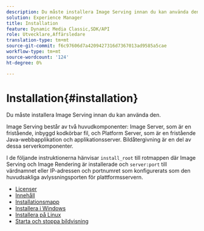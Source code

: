 ```yaml
---
description: Du måste installera Image Serving innan du kan använda den.
solution: Experience Manager
title: Installation
feature: Dynamic Media Classic,SDK/API
role: Utvecklare,Affärsledare
translation-type: tm+mt
source-git-commit: f6c97606d7a4209427316d7367013ad9585a5cae
workflow-type: tm+mt
source-wordcount: '124'
ht-degree: 0%

---
```



# Installation{#installation}

Du måste installera Image Serving innan du kan använda den.

Image Serving består av två huvudkomponenter: Image Server, som är en fristående, inbyggd kodkörbar fil, och Platform Server, som är en fristående Java-webbapplikation och applikationsserver. Bildåtergivning är en del av dessa serverkomponenter.

I de följande instruktionerna hänvisar `install_root` till rotmappen där Image Serving och Image Rendering är installerade och `server:port` till värdnamnet eller IP-adressen och portnumret som konfigurerats som den huvudsakliga avlyssningsporten för plattformsservern.

* [Licenser](c-licensing.md)
* [Innehåll](c-contents.md)
* [Installationsmapp](c-install-folder.md)
* [Installera i Windows](t-installing-on-windows/t-installing-on-windows.md)
* [Installera på Linux](c-installing-linux/c-installing-linux.md)
* [Starta och stoppa bildvisning](t-starting-and-stopping/t-starting-and-stopping.md)
